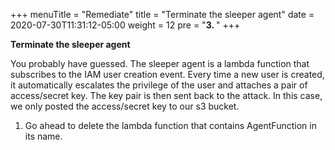 +++
menuTitle = "Remediate"
title = "Terminate the sleeper agent"
date = 2020-07-30T11:31:12-05:00
weight = 12
pre = "<b>3. </b>"
+++



**Terminate the sleeper agent**

You probably have guessed. The sleeper agent is a lambda function that subscribes to the IAM user creation event. Every time a new user is created, it automatically escalates the privilege of the user and attaches a pair of access/secret key. The key pair is then sent back to the attack. In this case, we only posted the access/secret key to our s3 bucket.

1. Go ahead to delete the lambda function that contains AgentFunction in its name. 